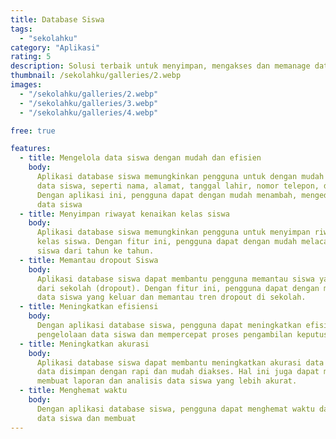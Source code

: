 ```yaml
---
title: Database Siswa
tags:
  - "sekolahku"
category: "Aplikasi"
rating: 5
description: Solusi terbaik untuk menyimpan, mengakses dan memanage data siswa secara efisien, termasuk data kenaikan kelas
thumbnail: /sekolahku/galleries/2.webp
images:
  - "/sekolahku/galleries/2.webp"
  - "/sekolahku/galleries/3.webp"
  - "/sekolahku/galleries/4.webp"

free: true

features:
  - title: Mengelola data siswa dengan mudah dan efisien
    body:
      Aplikasi database siswa memungkinkan pengguna untuk dengan mudah mengelola
      data siswa, seperti nama, alamat, tanggal lahir, nomor telepon, dan lain-lain.
      Dengan aplikasi ini, pengguna dapat dengan mudah menambah, mengedit, dan menghapus
      data siswa
  - title: Menyimpan riwayat kenaikan kelas siswa
    body:
      Aplikasi database siswa memungkinkan pengguna untuk menyimpan riwayat kenaikan
      kelas siswa. Dengan fitur ini, pengguna dapat dengan mudah melacak kenaikan kelas
      siswa dari tahun ke tahun.
  - title: Memantau dropout Siswa
    body:
      Aplikasi database siswa dapat membantu pengguna memantau siswa yang keluar
      dari sekolah (dropout). Dengan fitur ini, pengguna dapat dengan mudah melihat
      data siswa yang keluar dan memantau tren dropout di sekolah.
  - title: Meningkatkan efisiensi
    body:
      Dengan aplikasi database siswa, pengguna dapat meningkatkan efisiensi dalam
      pengelolaan data siswa dan mempercepat proses pengambilan keputusan
  - title: Meningkatkan akurasi
    body:
      Aplikasi database siswa dapat membantu meningkatkan akurasi data siswa karena
      data disimpan dengan rapi dan mudah diakses. Hal ini juga dapat membantu dalam
      membuat laporan dan analisis data siswa yang lebih akurat.
  - title: Menghemat waktu
    body:
      Dengan aplikasi database siswa, pengguna dapat menghemat waktu dalam mengelola
      data siswa dan membuat
---
```

